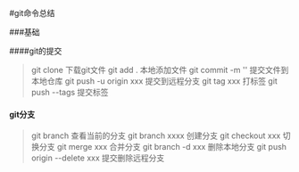 #git命令总结

###基础

####git的提交
> git clone 下载git文件
> git add . 本地添加文件
> git commit -m '' 提交文件到本地仓库
> git push -u origin xxx 提交到远程分支
> git tag xxx 打标签
> git push --tags 提交标签


#### git分支
> git branch 查看当前的分支
> git branch xxxx 创建分支
> git checkout xxx 切换分支
> git merge xxx 合并分支
> git branch  -d xxx 删除本地分支
> git push origin   --delete xxx 提交删除远程分支
